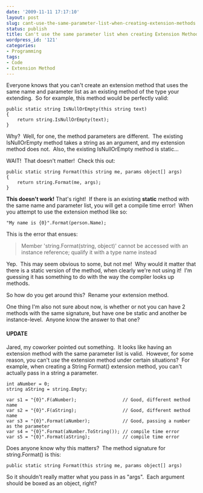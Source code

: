 ```yaml
---
date: '2009-11-11 17:17:10'
layout: post
slug: cant-use-the-same-parameter-list-when-creating-extension-methods
status: publish
title: Can't use the same parameter list when creating Extension Methods
wordpress_id: '121'
categories:
- Programming
tags:
- Code
- Extension Method
---
```


Everyone knows that you can't create an extension method that uses the same name and parameter list as an existing method of the type your extending.  So for example, this method would be perfectly valid:

    public static string IsNullOrEmpty(this string text)
    {
        return string.IsNullOrEmpty(text);
    }

Why?  Well, for one, the method parameters are different.  The existing IsNullOrEmpty method takes a string as an argument, and my extension method does not.  Also, the existing IsNullOrEmpty method is static...

WAIT!  That doesn't matter!  Check this out:

    public static string Format(this string me, params object[] args)
    {
        return string.Format(me, args);
    }

**This doesn't work!** That's right!  If there is an existing **static** method with the same name and parameter list, you will get a compile time error!  When you attempt to use the extension method like so:

    "My name is {0}".Format(person.Name);

This is the error that ensues:

> Member 'string.Format(string, object)' cannot be accessed with an instance reference; qualify it with a type name instead

Yep.  This may seem obvious to some, but not me!  Why would it matter that there is a static version of the method, when clearly we're not using it!  I'm guessing it has something to do with the way the compiler looks up methods.

So how do you get around this?  Rename your extension method.

One thing I'm also not sure about now, is whether or not you can have 2 methods with the same signature, but have one be static and another be instance-level.  Anyone know the answer to that one?

#### **UPDATE**

Jared, my coworker pointed out something.  It looks like having an extension method with the same parameter list is valid.  However, for some reason, you can't _use_ the extension method under certain situations?  For example, when creating a String Format() extension method, you can't actually pass in a string a parameter.

    int aNumber = 0;
    string aString = string.Empty;
    
    var s1 = "{0}".F(aNumber);                 // Good, different method name
    var s2 = "{0}".F(aString);                 // Good, different method name
    var s3 = "{0}".Format(aNumber);            // Good, passing a number as the parameter
    var s4 = "{0}".Format(aNumber.ToString()); // compile time error
    var s5 = "{0}".Format(aString);            // compile time error

Does anyone know why this matters?  The method signature for string.Format() is this:

    public static string Format(this string me, params object[] args)

So it shouldn't really matter what you pass in as "args".  Each argument should be boxed as an object, right?
